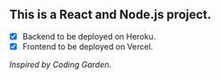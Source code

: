 ## This is a React and Node.js project.
- [x] Backend to be deployed on Heroku. 
- [x] Frontend to be deployed on Vercel. 

_Inspired by Coding Garden._
